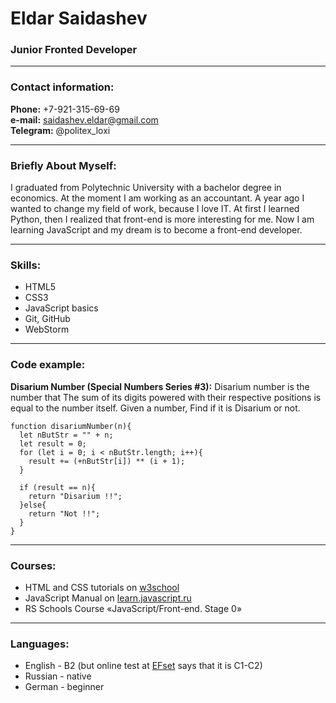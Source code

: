 # Eldar Saidashev

### Junior Fronted Developer
***
### Contact information:

**Phone:** +7-921-315-69-69  
**e-mail:** saidashev.eldar@gmail.com  
**Telegram:** @politex_loxi
***

### Briefly About Myself:

I graduated from Polytechnic University with a bachelor degree in economics.
At the moment I am working as an accountant.
A year ago I wanted to change my field of work, because I love IT.
At first I learned Python, then I realized that front-end is more interesting for me.
Now I am learning JavaScript and my dream is to become a front-end developer.
***

### Skills:

* HTML5
* CSS3
* JavaScript basics
* Git, GitHub
* WebStorm
***

### Code example:
**Disarium Number (Special Numbers Series #3):** Disarium number is the number that
The sum of its digits powered with their respective positions is equal to the number itself.
Given a number, Find if it is Disarium or not.

```
function disariumNumber(n){
  let nButStr = "" + n;
  let result = 0;
  for (let i = 0; i < nButStr.length; i++){
    result += (+nButStr[i]) ** (i + 1);
  }
  
  if (result == n){
    return "Disarium !!";
  }else{
    return "Not !!";
  }
}
```
***

### Courses:
* HTML and CSS tutorials on [w3school](https://www.w3schools.com/ "w3school website")
* JavaScript Manual on [learn.javascript.ru](https://learn.javascript.ru/ "learn.javascript.ru website")
* RS Schools Course «JavaScript/Front-end. Stage 0»
***

### Languages:
* English - B2 (but online test at [EFset](https://www.efset.org/ "efset website") says that it is C1-C2)
* Russian - native
* German - beginner